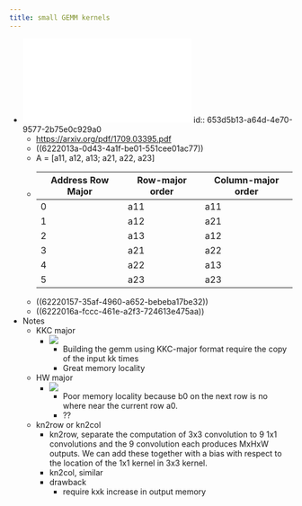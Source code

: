 ```yaml
---
title: small GEMM kernels
---
```


- ![1709.03395.pdf](../assets/1709.03395_1646395655232_0.pdf)
  id:: 653d5b13-a64d-4e70-9577-2b75e0c929a0
	- https://arxiv.org/pdf/1709.03395.pdf
	- ((6222013a-0d43-4a1f-be01-551cee01ac77))
	- A = [a11, a12, a13; a21, a22, a23]
	- |Address Row Major|Row-major order|Column-major order|
	  |--|--|--|
	  |0|a11|a11|
	  |1|a12|a21|
	  |2|a13|a12|
	  |3|a21|a22|
	  |4|a22|a13|
	  |5|a23|a23|
	- ((62220157-35af-4960-a652-bebeba17be32))
	- ((6222016a-fccc-461e-a2f3-724613e475aa))
- Notes
	- KKC major
		- ![](../assets/7fVApqdupL.png)
			- Building the gemm using KKC-major format require the copy of the input kk times
			- Great memory locality
	- HW major
		- ![](../assets/b62Y0YQnvk.png)
			- Poor memory locality because b0 on the next row is no where near the current row a0.
			- ??
	- kn2row or kn2col
		- kn2row, separate the computation of 3x3 convolution to 9 1x1 convolutions and the 9 convolution each produces MxHxW outputs. We can add these together with a bias with respect to the location of the 1x1 kernel in 3x3 kernel.
		- kn2col, similar
		- drawback
			- require kxk increase in output memory